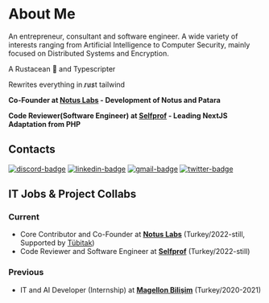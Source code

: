 
# About Me
An entrepreneur, consultant and software engineer. A wide variety of interests ranging from Artificial Intelligence to Computer Security, mainly focused on Distributed Systems and Encryption.

A Rustacean 🦀 and Typescripter

Rewrites everything in r̷u̷s̷t tailwind

**Co-Founder at [Notus Labs](https://twitter.com/notuslabss) - Development of Notus and Patara**

**Code Reviewer(Software Engineer) at [Selfprof](https://selfprof.com/) - Leading NextJS Adaptation from PHP**

## Contacts

[![discord-badge]][main] [![linkedin-badge]][linkedin] [![gmail-badge]][gmail] [![twitter-badge]][gmail]


## IT Jobs & Project Collabs

### Current

- Core Contributor and Co-Founder at [**Notus Labs**](https://twitter.com/notuslabs) (Turkey/2022-still, Supported by [Tübitak](https://www.tubitak.gov.tr/en))
- Code Reviewer and Software Engineer at [**Selfprof**](https://selfprof.com) (Turkey/2022-still)

### Previous
- IT and AI Developer (Internship) at [**Magellon Bilişim**](https://www.linkedin.com/company/magellon/about/) (Turkey/2020-2021)

[main]: https://github.com/iamknownasfesal
[linkedin]: https://www.linkedin.com/in/mehmetkircal/
[gmail]: mailto:mkircal957@gmail.com
[twitter]: https://twitter.com/iamknownasfesal
[discord-badge]: https://img.shields.io/badge/fesal-black?logo=discord&style=for-the-badge
[linkedin-badge]: https://img.shields.io/badge/Mehmet%20Karchal-black?logo=linkedin&style=for-the-badge
[gmail-badge]: https://img.shields.io/badge/Gmail-black?logo=gmail&style=for-the-badge
[twitter-badge]: https://img.shields.io/badge/iamknownasfesal-black?logo=twitter&style=for-the-badge
